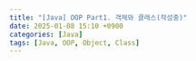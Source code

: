 ```yaml
---
title: "[Java] OOP Part1. 객체와 클래스(작성중)"
date: 2025-01-08 15:10 +0900
categories: [Java]
tags: [Java, OOP, Object, Class]
---
```


